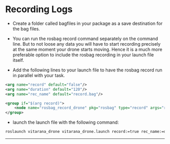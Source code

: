 # Recording Logs

- Create a folder called bagfiles in your package as a save destination for the bag files.

- You can run the rosbag record command separately on the command line. But to not loose any data you will have to start recording precisely at the same moment your drone starts moving. Hence it is a much more preferable option to include the rosbag recording in your launch file itself.

- Add the following lines to your launch file to have the rosbag record run in parallel with your task.

```xml
<arg name="record" default="false"/>
<arg name="duration" default="120"/>
<arg name="rec_name" default="record.bag"/>

<group if="$(arg record)">
    <node name="rosbag_record_drone" pkg="rosbag" type="record" args="record -O $(find vitarana_drone)/bagfiles/$(arg rec_name) --duration=$(arg duration) --chunksize=10 /edrone/gps" output="screen" />
</group>
```

- launch the launch file with the following command:

```bash
roslaunch vitarana_drone vitarana_drone.launch record:=true rec_name:=drone_record.bag
```

<hr>